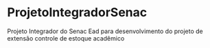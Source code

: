 # ProjetoIntegradorSenac
Projeto Integrador do Senac Ead para desenvolvimento do projeto de extensão controle de estoque acadêmico
